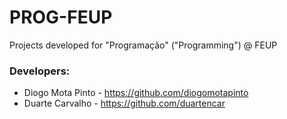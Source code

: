 # PROG-FEUP
Projects developed for "Programação" ("Programming") @ FEUP

### Developers:
  * Diogo Mota Pinto - https://github.com/diogomotapinto
  * Duarte Carvalho - https://github.com/duartencar
